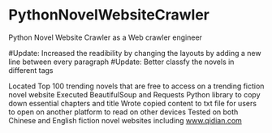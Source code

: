 # PythonNovelWebsiteCrawler
Python Novel Website Crawler as a Web crawler engineer

#Update: Increased the readibility by changing the layouts by adding a new line between every paragraph
#Update: Better classfy the novels in different tags

Located Top 100 trending novels that are free to access on a trending fiction novel website
Executed BeautifulSoup and Requests Python library to copy down essential chapters and title
Wrote copied content to txt file for users to open on another platform to read on other devices
Tested on both Chinese and English fiction novel websites including www.qidian.com
